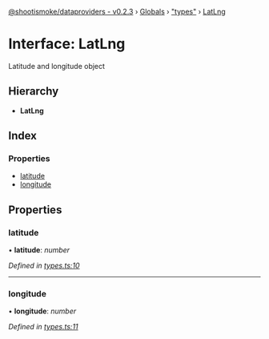 [@shootismoke/dataproviders - v0.2.3](../README.md) › [Globals](../globals.md) › ["types"](../modules/_types_.md) › [LatLng](_types_.latlng.md)

# Interface: LatLng

Latitude and longitude object

## Hierarchy

* **LatLng**

## Index

### Properties

* [latitude](_types_.latlng.md#latitude)
* [longitude](_types_.latlng.md#longitude)

## Properties

###  latitude

• **latitude**: *number*

*Defined in [types.ts:10](https://github.com/shootismoke/common/blob/b01485a/packages/dataproviders/src/types.ts#L10)*

___

###  longitude

• **longitude**: *number*

*Defined in [types.ts:11](https://github.com/shootismoke/common/blob/b01485a/packages/dataproviders/src/types.ts#L11)*
